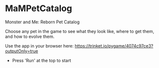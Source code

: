 # MaMPetCatalog
Monster and Me: Reborn Pet Catalog

Choose any pet in the game to see what they look like, where to get them, and how to evolve them.

Use the app in your browser here: https://trinket.io/pygame/4074c97ce3?outputOnly=true
- Press 'Run' at the top to start
